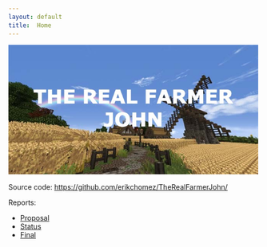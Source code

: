 ```yaml
---
layout: default
title:  Home
---
```


 <img src="https://github.com/erikchomez/TheRealFarmerJohn/blob/main/docs/images/picture.jpg" width="500">

Source code: https://github.com/erikchomez/TheRealFarmerJohn/

Reports:

- [Proposal](proposal.html)
- [Status](status.html)
- [Final](final.html)

